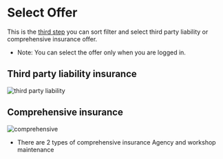 # Select Offer

This is the [third step](https://insurance.inovola-stage.com/insuranceOffers/) you can sort filter and select third party liability or comprehensive insurance offer.

- Note: You can select the offer only when you are logged in.

## Third party liability insurance

![third party liability](/taaminkom-docs/images/steps/step3-third_party_liability.png)

## Comprehensive insurance

![comprehensive](/taaminkom-docs/images/steps/step3-comprehensive.png)

- There are 2 types of comprehensive insurance Agency and workshop maintenance
